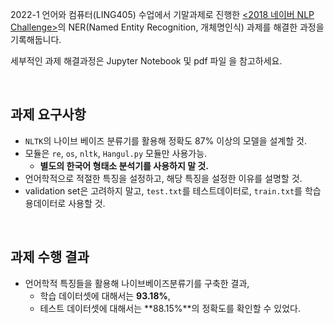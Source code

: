 2022-1 언어와 컴퓨터(LING405) 수업에서 기말과제로 진행한 [<2018 네이버 NLP Challenge>](https://github.com/naver/nlp-challenge)의 NER(Named Entity Recognition, 개체명인식) 과제를 해결한 과정을 기록해둡니다.

세부적인 과제 해결과정은 Jupyter Notebook 및 pdf 파일 을 참고하세요.

<br>

## 과제 요구사항
+ `NLTK`의 나이브 베이즈 분류기를 활용해 정확도 87% 이상의 모델을 설계할 것.
+ 모듈은 `re`, `os`, `nltk`, `Hangul.py` 모듈만 사용가능.
  + **별도의 한국어 형태소 분석기를 사용하지 말 것.**
+ 언어학적으로 적절한 특징을 설정하고, 해당 특징을 설정한 이유를 설명할 것.
+ validation set은 고려하지 말고, `test.txt`를 테스트데이터로, `train.txt`를 학습용데이터로 사용할 것.

<br>

## 과제 수행 결과
- 언어학적 특징들을 활용해 나이브베이즈분류기를 구축한 결과,
  - 학습 데이터셋에 대해서는 **93.18%**,
  - 테스트 데이터셋에 대해서는 **88.15%**의 정확도를 확인할 수 있었다.
